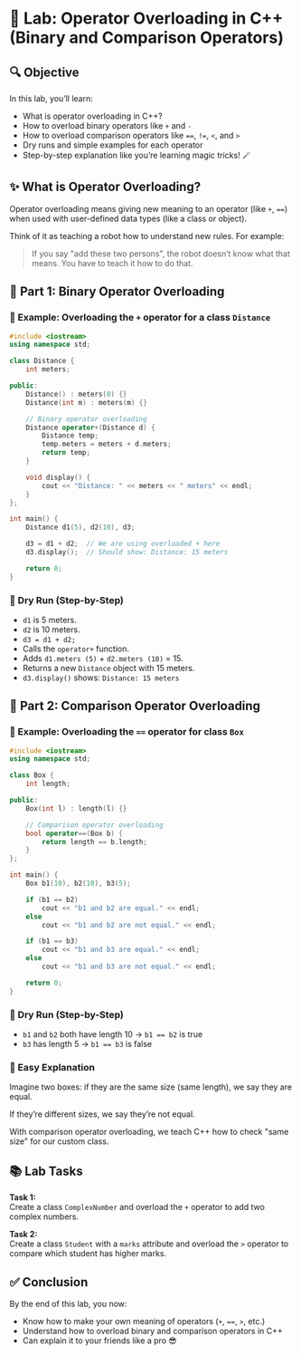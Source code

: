 
# 🧪 Lab: Operator Overloading in C++ (Binary and Comparison Operators)

## 🔍 Objective
In this lab, you’ll learn:

- What is operator overloading in C++?
- How to overload binary operators like `+` and `-`
- How to overload comparison operators like `==`, `!=`, `<`, and `>`
- Dry runs and simple examples for each operator
- Step-by-step explanation like you’re learning magic tricks! 🪄

## ✨ What is Operator Overloading?
Operator overloading means giving new meaning to an operator (like `+`, `==`) when used with user-defined data types (like a class or object).

Think of it as teaching a robot how to understand new rules. For example:

> If you say "add these two persons", the robot doesn’t know what that means. You have to teach it how to do that.

## 📌 Part 1: Binary Operator Overloading

### 🚀 Example: Overloading the `+` operator for a class `Distance`
```cpp
#include <iostream>
using namespace std;

class Distance {
    int meters;

public:
    Distance() : meters(0) {}
    Distance(int m) : meters(m) {}

    // Binary operator overloading
    Distance operator+(Distance d) {
        Distance temp;
        temp.meters = meters + d.meters;
        return temp;
    }

    void display() {
        cout << "Distance: " << meters << " meters" << endl;
    }
};

int main() {
    Distance d1(5), d2(10), d3;

    d3 = d1 + d2;  // We are using overloaded + here
    d3.display();  // Should show: Distance: 15 meters

    return 0;
}
```

### 🧠 Dry Run (Step-by-Step)
- `d1` is 5 meters.
- `d2` is 10 meters.
- `d3 = d1 + d2;`
- Calls the `operator+` function.
- Adds `d1.meters (5)` + `d2.meters (10)` = 15.
- Returns a new `Distance` object with 15 meters.
- `d3.display()` shows: `Distance: 15 meters`

## 📌 Part 2: Comparison Operator Overloading

### 🚀 Example: Overloading the `==` operator for class `Box`
```cpp
#include <iostream>
using namespace std;

class Box {
    int length;

public:
    Box(int l) : length(l) {}

    // Comparison operator overloading
    bool operator==(Box b) {
        return length == b.length;
    }
};

int main() {
    Box b1(10), b2(10), b3(5);

    if (b1 == b2)
        cout << "b1 and b2 are equal." << endl;
    else
        cout << "b1 and b2 are not equal." << endl;

    if (b1 == b3)
        cout << "b1 and b3 are equal." << endl;
    else
        cout << "b1 and b3 are not equal." << endl;

    return 0;
}
```

### 🧠 Dry Run (Step-by-Step)
- `b1` and `b2` both have length 10 → `b1 == b2` is true
- `b3` has length 5 → `b1 == b3` is false

### 🧠 Easy Explanation
Imagine two boxes: if they are the same size (same length), we say they are equal.

If they’re different sizes, we say they’re not equal.

With comparison operator overloading, we teach C++ how to check "same size" for our custom class.

## 📚 Lab Tasks

**Task 1:**  
Create a class `ComplexNumber` and overload the `+` operator to add two complex numbers.

**Task 2:**  
Create a class `Student` with a `marks` attribute and overload the `>` operator to compare which student has higher marks.

## ✅ Conclusion
By the end of this lab, you now:

- Know how to make your own meaning of operators (`+`, `==`, `>`, etc.)
- Understand how to overload binary and comparison operators in C++
- Can explain it to your friends like a pro 😎
